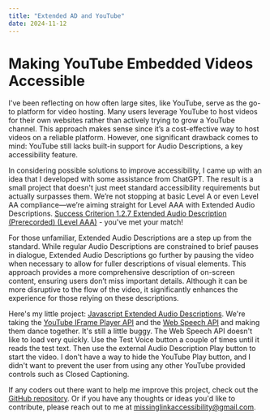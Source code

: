 ```yaml
---
title: "Extended AD and YouTube"
date: 2024-11-12
---
```


# Making YouTube Embedded Videos Accessible

I've been reflecting on how often large sites, like YouTube, serve as the go-to platform for video hosting. Many users leverage YouTube to host videos for their own websites rather than actively trying to grow a YouTube channel. This approach makes sense since it’s a cost-effective way to host videos on a reliable platform. However, one significant drawback comes to mind: YouTube still lacks built-in support for Audio Descriptions, a key accessibility feature.

In considering possible solutions to improve accessibility, I came up with an idea that I developed with some assistance from ChatGPT. The result is a small project that doesn't just meet standard accessibility requirements but actually surpasses them. We’re not stopping at basic Level A or even Level AA compliance—we’re aiming straight for Level AAA with Extended Audio Descriptions. [Success Criterion 1.2.7 Extended Audio Description (Prerecorded) (Level AAA)](https://www.w3.org/WAI/WCAG21/Understanding/extended-audio-description-prerecorded.html) - you've met your match!

For those unfamiliar, Extended Audio Descriptions are a step up from the standard. While regular Audio Descriptions are constrained to brief pauses in dialogue, Extended Audio Descriptions go further by pausing the video when necessary to allow for fuller descriptions of visual elements. This approach provides a more comprehensive description of on-screen content, ensuring users don’t miss important details. Although it can be more disruptive to the flow of the video, it significantly enhances the experience for those relying on these descriptions.

Here's my little project: [Javascript Extended Audio Descriptions](https://certreq.dev/JavascriptExtendedAudioDescription/). We're taking the [YouTube IFrame Player API](https://developers.google.com/youtube/iframe_api_reference) and the [Web Speech API](https://developer.mozilla.org/en-US/docs/Web/API/Web_Speech_API) and making them dance together. It's still a little buggy. The Web Speech API doesn't like to load very quickly. Use the Test Voice button a couple of times until it reads the test text. Then use the external Audio Description Play button to start the video. I don't have a way to hide the YouTube Play button, and I didn't want to prevent the user from using any other YouTube provided controls such as Closed Captioning.

If any coders out there want to help me improve this project, check out the [GitHub repository](https://github.com/danielwestfall/JavascriptExtendedAudioDescription). Or if you have any thoughts or ideas you'd like to contribute, please reach out to me at <missinglinkaccessibility@gmail.com>.
